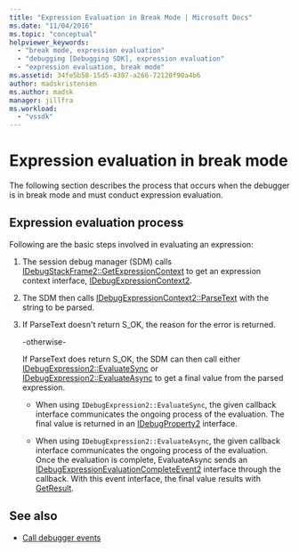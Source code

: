 ```yaml
---
title: "Expression Evaluation in Break Mode | Microsoft Docs"
ms.date: "11/04/2016"
ms.topic: "conceptual"
helpviewer_keywords:
  - "break mode, expression evaluation"
  - "debugging [Debugging SDK], expression evaluation"
  - "expression evaluation, break mode"
ms.assetid: 34fe5b58-15d5-4387-a266-72120f90a4b6
author: madskristensen
ms.author: madsk
manager: jillfra
ms.workload:
  - "vssdk"
---
```

# Expression evaluation in break mode
The following section describes the process that occurs when the debugger is in break mode and must conduct expression evaluation.

## Expression evaluation process
 Following are the basic steps involved in evaluating an expression:

1. The session debug manager (SDM) calls [IDebugStackFrame2::GetExpressionContext](../../extensibility/debugger/reference/idebugstackframe2-getexpressioncontext.md) to get an expression context interface, [IDebugExpressionContext2](../../extensibility/debugger/reference/idebugexpressioncontext2.md).

2. The SDM then calls [IDebugExpressionContext2::ParseText](../../extensibility/debugger/reference/idebugexpressioncontext2-parsetext.md) with the string to be parsed.

3. If ParseText doesn't return S_OK, the reason for the error is returned.

     -otherwise-

     If ParseText does return S_OK, the SDM can then call either [IDebugExpression2::EvaluateSync](../../extensibility/debugger/reference/idebugexpression2-evaluatesync.md) or [IDebugExpression2::EvaluateAsync](../../extensibility/debugger/reference/idebugexpression2-evaluateasync.md) to get a final value from the parsed expression.

    - When using `IDebugExpression2::EvaluateSync`, the given callback interface communicates the ongoing process of the evaluation. The final value is returned in an [IDebugProperty2](../../extensibility/debugger/reference/idebugproperty2.md) interface.

    - When using `IDebugExpression2::EvaluateAsync`, the given callback interface communicates the ongoing process of the evaluation. Once the evaluation is complete, EvaluateAsync sends an [IDebugExpressionEvaluationCompleteEvent2](../../extensibility/debugger/reference/idebugexpressionevaluationcompleteevent2.md) interface through the callback. With this event interface, the final value results with [GetResult](../../extensibility/debugger/reference/idebugexpressionevaluationcompleteevent2-getresult.md).

## See also
- [Call debugger events](../../extensibility/debugger/calling-debugger-events.md)